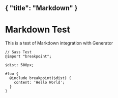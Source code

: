 {
	"title": "Markdown"
}
---

# Markdown Test

This is a test of Markdown integration with Generator

```language-scss
// Sass Test
@import "breakpoint";

$dist: 500px;

#foo {
  @include breakpoint($dist) {
    content: 'Hello World';
  }
}
```